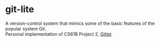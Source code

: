 # git-lite 
A version-control system that mimics some of the basic features of the popular system Git.  
Personal implementation of CS61B Project 2, [Gitlet](https://sp21.datastructur.es/materials/proj/proj2/proj2). 
